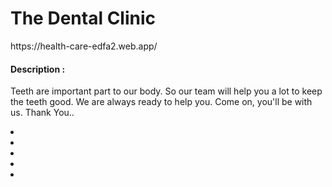 <h1>The Dental Clinic</h1>
https://health-care-edfa2.web.app/
<h4>Description : </h4>
<p>Teeth are important part to our body. So our team will help you a lot to keep the teeth good. We are always ready to help you. Come on, you'll be with us. Thank You..</P>

<li></li>
<li></li>
<li></li>
<li></li>
<li></li>

